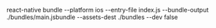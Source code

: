 react-native bundle --platform ios --entry-file index.js --bundle-output ./bundles/main.jsbundle --assets-dest ./bundles --dev false
